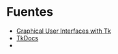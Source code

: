 # Fuentes

- [Graphical User Interfaces with Tk](https://docs.python.org/3/library/tk.html)
- [TkDocs](http://tkdocs.com/)
- 